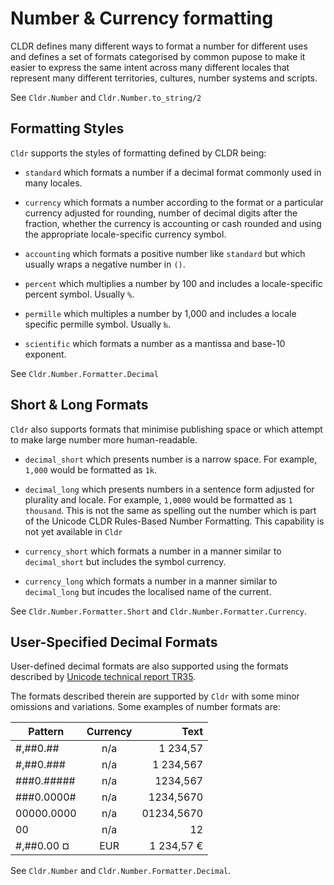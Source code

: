 # Number & Currency formatting

CLDR defines many different ways to format a number for different uses and defines a set of formats categorised by common pupose to make it easier to express the same intent across many different locales that represent many different territories, cultures, number systems and scripts.

See `Cldr.Number` and `Cldr.Number.to_string/2`

## Formatting Styles

`Cldr` supports the styles of formatting defined by CLDR being:

*  `standard` which formats a number if a decimal format commonly used in many locales.

*  `currency` which formats a number according to the format or a particular currency adjusted for rounding, number of decimal digits after the fraction, whether the currency is accounting or cash rounded and using the appropriate locale-specific currency symbol.

*  `accounting` which formats a positive number like `standard` but which usually wraps a negative number in `()`.

*  `percent` which multiplies a number by 100 and includes a locale-specific percent symbol.  Usually `%`.

*  `permille` which multiples a number by 1,000 and includes a locale specific permille symbol.  Usually `‰`.

*  `scientific` which formats a number as a mantissa and base-10 exponent.

See `Cldr.Number.Formatter.Decimal`

## Short & Long Formats

`Cldr` also supports formats that minimise publishing space or which attempt to make large number more human-readable.

* `decimal_short` which presents number is a narrow space.  For example, `1,000` would be formatted as `1k`.

* `decimal_long` which presents numbers in a sentence form adjusted for plurality and locale.  For example, `1,0000` would be formatted as `1 thousand`.  This is not the same as spelling out the number which is part of the Unicode CLDR Rules-Based Number Formatting.  This capability is not yet available in `Cldr`

*  `currency_short` which formats a number in a manner similar to `decimal_short` but includes the symbol currency.

*  `currency_long` which formats a number in a manner similar to `decimal_long` but incudes the localised name of the current.

See `Cldr.Number.Formatter.Short` and `Cldr.Number.Formatter.Currency`.

## User-Specified Decimal Formats

User-defined decimal formats are also supported using the formats described by
[Unicode technical report TR35](http://unicode.org/reports/tr35/tr35-numbers.html#Number_Format_Patterns).

The formats described therein are supported by `Cldr` with some minor omissions and variations.  Some examples of number formats are:

  | Pattern       | Currency        | Text        |
  | ------------- | :-------------: | ----------: |
  | #,##0.##      | n/a	           | 1 234,57    |
  | #,##0.###     | n/a	           | 1 234,567   |
  | ###0.#####    | n/a	           | 1234,567    |
  | ###0.0000#    | n/a	           | 1234,5670   |
  | 00000.0000    | n/a	           | 01234,5670  |
  | 00            | n/a             | 12          |
  | #,##0.00 ¤    | EUR	           | 1 234,57 €  |

 See `Cldr.Number` and `Cldr.Number.Formatter.Decimal`.


